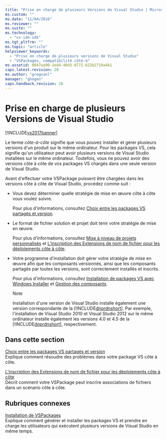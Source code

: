 ```yaml
---
title: "Prise en charge de plusieurs Versions de Visual Studio | Microsoft Docs"
ms.custom: ""
ms.date: "11/04/2016"
ms.reviewer: ""
ms.suite: ""
ms.technology: 
  - "vs-ide-sdk"
ms.tgt_pltfrm: ""
ms.topic: "article"
helpviewer_keywords: 
  - "Prise en charge de plusieurs versions de Visual Studio"
  - "VSPackages, compatibilité côte-à"
ms.assetid: 0047aa90-1ed4-40d3-8772-622b2719a4b1
caps.latest.revision: 20
ms.author: "gregvanl"
manager: "ghogen"
caps.handback.revision: 20
---
```

# Prise en charge de plusieurs Versions de Visual Studio
[!INCLUDE[vs2017banner](../code-quality/includes/vs2017banner.md)]

Le terme *côte\-à\-côte* signifie que vous pouvez installer et gérer plusieurs versions d'un produit sur le même ordinateur. Pour les packages VS, cela signifie qu'un utilisateur peut avoir plusieurs versions de Visual Studio installées sur le même ordinateur. Toutefois, vous ne pouvez avoir des versions côte à côte de vos packages VS chargés dans une seule version de Visual Studio.  
  
 Avant d'effectuer votre VSPackage puissent être chargées dans les versions côte à côte de Visual Studio, procédez comme suit :  
  
-   Vous devez déterminer quelle stratégie de mise en œuvre côte à côte vous voulez suivre.  
  
     Pour plus d'informations, consultez [Choix entre les packages VS partagés et version](../extensibility/choosing-between-shared-and-versioned-vspackages.md).  
  
-   Le format de fichier solution et projet doit tenir votre stratégie de mise en œuvre.  
  
     Pour plus d’informations, consultez [Mise à niveau de projets personnalisés](../misc/upgrading-custom-projects.md) et [L’inscription des Extensions de nom de fichier pour les déploiements côte à côte](../extensibility/registering-file-name-extensions-for-side-by-side-deployments.md).  
  
-   Votre programme d'installation doit gérer votre stratégie de mise en œuvre afin que les composants versionnés, ainsi que les composants partagés par toutes les versions, sont correctement installés et inscrits.  
  
     Pour plus d'informations, consultez [Installation de packages VS avec Windows Installer](../extensibility/internals/installing-vspackages-with-windows-installer.md) et [Gestion des composants](../extensibility/internals/component-management.md).  
  
    > [!NOTE]
    >  Installation d'une version de Visual Studio installe également une version correspondante de la [!INCLUDE[dnprdnshort](../code-quality/includes/dnprdnshort_md.md)]. Par exemple, l'installation de Visual Studio 2010 et Visual Studio 2012 sur le même ordinateur installe également les versions 4.0 et 4.5 de la [!INCLUDE[dnprdnshort](../code-quality/includes/dnprdnshort_md.md)], respectivement.  
  
## Dans cette section  
 [Choix entre les packages VS partagés et version](../extensibility/choosing-between-shared-and-versioned-vspackages.md)  
 Explique comment résoudre des problèmes dans votre package VS côte à côte.  
  
 [L’inscription des Extensions de nom de fichier pour les déploiements côte à côte](../extensibility/registering-file-name-extensions-for-side-by-side-deployments.md)  
 Décrit comment votre VSPackage peut inscrire associations de fichiers dans un scénario côte à côte.  
  
## Rubriques connexes  
 [Installation de VSPackages](../misc/installing-vspackages.md)  
 Explique comment générer et installer les packages VS et prendre en charge les utilisateurs qui exécutent plusieurs versions de Visual Studio en même temps.